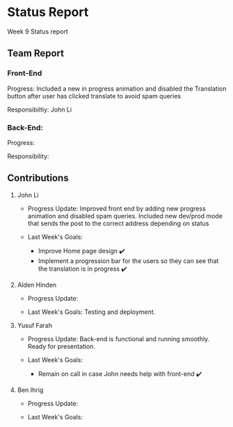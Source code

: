 # Status Report
Week 9 Status report

## Team Report
### Front-End
Progress: Included a new in progress animation and disabled the Translation button after user has clicked translate to avoid spam queries


Responsibiltiy: John Li

### Back-End:
Progress: 


Responsibility: 

## Contributions
1. John Li
    - Progress Update: Improved front end by adding new progress animation and disabled spam queries. Included new dev/prod mode that sends the post to the correct address depending on status

    - Last Week's Goals:
        - Improve Home page design ✔️
        - Implement a progression bar for the users so they can see that the translation is in progress ✔️



2. Alden Hinden
    - Progress Update: 

    - Last Week's Goals: Testing and deployment. 



3. Yusuf Farah
    - Progress Update: Back-end is functional and running smoothly. Ready for presentation.

    - Last Week's Goals:
        - Remain on call in case John needs help with front-end ✔️



4. Ben Ihrig
    - Progress Update:

    - Last Week's Goals: 

